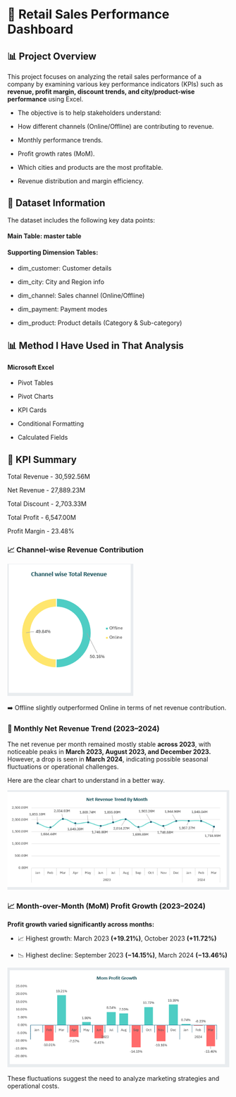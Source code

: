 
# 🧾 Retail Sales Performance Dashboard

## 📊 Project Overview

This project focuses on analyzing the retail sales performance of a company by examining various key performance indicators (KPIs) such as **revenue, profit margin, discount trends, and city/product-wise performance** using Excel.

- The objective is to help stakeholders understand:

- How different channels (Online/Offline) are contributing to revenue.

- Monthly performance trends.

- Profit growth rates (MoM).

- Which cities and products are the most profitable.

- Revenue distribution and margin efficiency.

## 📁 Dataset Information
The dataset includes the following key data points:

#### Main Table: master table

#### Supporting Dimension Tables:

- dim_customer: Customer details

- dim_city: City and Region info

- dim_channel: Sales channel (Online/Offline)

- dim_payment: Payment modes

- dim_product: Product details (Category & Sub-category)

## 📊 Method I Have Used in That Analysis

#### Microsoft Excel

- Pivot Tables

- Pivot Charts

- KPI Cards

- Conditional Formatting

- Calculated Fields

## 🧮 KPI Summary

Total Revenue - 30,592.56M

Net Revenue	-   27,889.23M

Total Discount - 	2,703.33M

Total Profit -	6,547.00M

Profit Margin -	23.48%

### 📈 Channel-wise Revenue Contribution

![alt](assets/c_1.PNG)

➡️ Offline slightly outperformed Online in terms of net revenue contribution.

### 📅 Monthly Net Revenue Trend (2023–2024)

The net revenue per month remained mostly stable **across 2023**, with noticeable peaks in **March 2023, August 2023, and December 2023.** However, a drop is seen in **March 2024**, indicating possible seasonal fluctuations or operational challenges.

Here are the clear chart to understand in a better way.

![alt](assets/c_2.PNG)

### 📈 Month-over-Month (MoM) Profit Growth (2023–2024)

**Profit growth varied significantly across months:**

- 📈 Highest growth: March 2023 **(+19.21%)**, October 2023 **(+11.72%)**

- 📉 Highest decline: September 2023 **(−14.15%)**, March 2024 **(−13.46%)**

![alt](assets/c_3.PNG)

These fluctuations suggest the need to analyze marketing strategies and operational costs.













